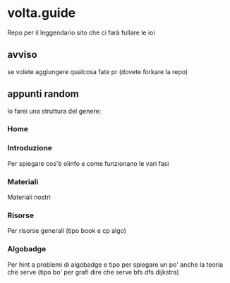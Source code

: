 # volta.guide

Repo per il leggendario sito che ci farà fullare le ioi


## avviso
se volete aggiungere qualcosa fate pr (dovete forkare la repo)

## appunti random

Io farei una struttura del genere:
### Home

### Introduzione
Per spiegare cos'è olinfo e come funzionano le vari fasi

### Materiali
Materiali nostri

### Risorse
Per risorse generali (tipo book e cp algo)

### Algobadge
Per hint a problemi di algobadge e tipo per spiegare un po' anche la teoria che serve (tipo bo' per grafi dire che serve bfs dfs dijkstra)
